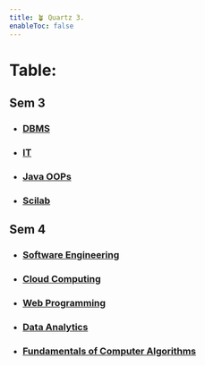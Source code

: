 ```yaml
---
title: 🪴 Quartz 3.
enableToc: false
---
```


# Table:

## Sem 3
- ### [DBMS](notes/Sem_3/DBMS/Classes_Notes/m1_syllabus.md)
- ### [IT](notes/Sem_3/IT/IT_Index.md)
- ### [Java OOPs](notes/Sem_3/Java_OOPs/Java_Index.md)
- ### [Scilab](notes/Sem_3/Scilab/Scilab_Index.md)

## Sem 4
- ### [Software Engineering](notes/Sem_4/Software_Engineering/Classes_Notes/Module_1/m1_syllabus.md)
- ### [Cloud Computing](notes/Sem_4/Cloud_Computing/Classes_Notes/Module_1/m1_syllabus.md)
- ### [Web Programming](notes/Sem_4/Web_Programming/Classes_Notes/Module_1/m1_syllabus.md)
- ### [Data Analytics](notes/Sem_4/Data_Analytics/Classes_Notes/Module_1/m1_syllabus.md)
- ### [Fundamentals of Computer Algorithms](notes/Sem_4/Fundamentals_of_Computer_Algorithms/Classes_Notes/Module_1/m1_syllabus.md)
